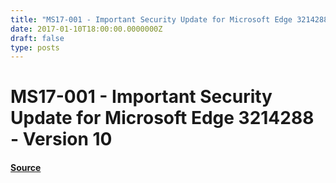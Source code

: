 ```yaml
---
title: "MS17-001 - Important Security Update for Microsoft Edge 3214288 - Version 10"
date: 2017-01-10T18:00:00.0000000Z
draft: false
type: posts
---
```

# MS17-001 - Important Security Update for Microsoft Edge 3214288 - Version 10









#### [Source](https://technet.microsoft.com/en-us/library/security/MS17-001)

